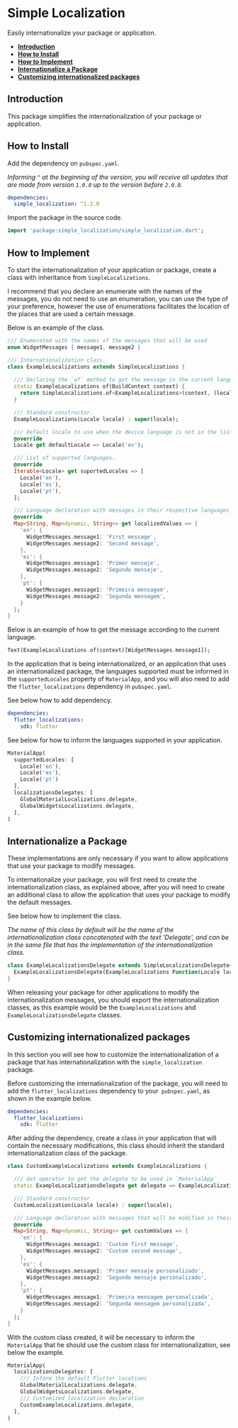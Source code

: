 # Simple Localization

Easily internationalize your package or application.

- **[Introduction](#introduction)**
- **[How to Install](#how-to-install)**
- **[How to Implement](#how-to-implement)**
- **[Internationalize a Package](#internationalize-a-package)**
- **[Customizing internationalized packages](#customizing-internationalized-packages)**

## Introduction

This package simplifies the internationalization of your package or application.

## How to Install

Add the dependency on `pubspec.yaml`. 

*Informing `^` at the beginning of the version, you will receive all updates that are made from version `1.0.0` up to the version before `2.0.0`.*

```yaml
dependencies:
  simple_localization: ^1.2.0
```

Import the package in the source code.

```dart
import 'package:simple_localization/simple_localization.dart';
```

## How to Implement

To start the internationalization of your application or package, create a class with inheritance from `SimpleLocalizations`.

I recommend that you declare an enumerate with the names of the messages, you do not need to use an enumeration, you can use the type of your preference, however the use of enumerations facilitates the location of the places that are used a certain message.

Below is an example of the class.

```dart
/// Enumerated with the names of the messages that will be used
enum WidgetMessages { message1, message2 }

/// Internationalization class.
class ExampleLocalizations extends SimpleLocalizations {
  
  /// Declaring the `of` method to get the message in the current language.
  static ExampleLocalizations of(BuildContext context) {
    return SimpleLocalizations.of<ExampleLocalizations>(context, (locale) => ExampleLocalizations(locale));
  }

  /// Standard constructor.
  ExampleLocalizations(Locale locale) : super(locale);

  /// Default locale to use when the device language is not in the list of supported languages.
  @override
  Locale get defaultLocale => Locale('en');

  /// List of supported languages.
  @override
  Iterable<Locale> get suportedLocales => [
    Locale('en'),
    Locale('es'),
    Locale('pt'),
  ];

  /// Language declaration with messages in their respective languages
  @override
  Map<String, Map<dynamic, String>> get localizedValues => {
    'en': {
      WidgetMessages.message1: 'First message',
      WidgetMessages.message2: 'Second message',
    },
    'es': {
      WidgetMessages.message1: 'Primer mensaje',
      WidgetMessages.message2: 'Segundo mensaje',
    },
    'pt': {
      WidgetMessages.message1: 'Primeira mensagem',
      WidgetMessages.message2: 'Segunda mensagem',
    }
  };
}
```

Below is an example of how to get the message according to the current language.

```dart
Text(ExampleLocalizations.of(context)[WidgetMessages.message1]);
```

In the application that is being internationalized, or an application that uses an internationalized package, the languages ​​supported must be informed in the `supportedLocales` property of `MaterialApp`, and you will also need to add the `flutter_localizations` dependency in `pubspec.yaml`.

See below how to add dependency.

```yaml
dependencies:
  flutter_localizations:
    sdk: flutter
```

See below for how to inform the languages supported in your application.

```dart
MaterialApp(
  supportedLocales: [
    Locale('en'),
    Locale('es'),
    Locale('pt')
  ],
  localizationsDelegates: [
    GlobalMaterialLocalizations.delegate,
    GlobalWidgetsLocalizations.delegate,
  ],
)
```

## Internationalize a Package

These implementations are only necessary if you want to allow applications that use your package to modify messages.

To internationalize your package, you will first need to create the internationalization class, as explained above, after you will need to create an additional class to allow the application that uses your package to modify the default messages.

See below how to implement the class.

*The name of this class by default will be the name of the internationalization class concatenated with the text 'Delegate', and can be in the same file that has the implementation of the internationalization class.*

```dart
class ExampleLocalizationsDelegate extends SimpleLocalizationsDelegate<ExampleLocalizations> {
  ExampleLocalizationsDelegate(ExampleLocalizations Function(Locale locale) customLocalization) : super(customLocalization);
}
```

When releasing your package for other applications to modify the internationalization messages, you should export the internationalization classes, as this example would be the `ExampleLocalizations` and` ExampleLocalizationsDelegate` classes.

## Customizing internationalized packages

In this section you will see how to customize the internationalization of a package that has internationalization with the `simple_localization` package.

Before customizing the internationalization of the package, you will need to add the `flutter_localizations` dependency to your` pubspec.yaml`, as shown in the example below.

```yaml
dependencies:
  flutter_localizations:
    sdk: flutter
```

After adding the dependency, create a class in your application that will contain the necessary modifications, this class should inherit the standard internationalization class of the package.

```dart
class CustomExampleLocalizations extends ExampleLocalizations {

  /// Get operator to get the delegate to be used in `MaterialApp`
  static ExampleLocalizationsDelegate get delegate => ExampleLocalizationsDelegate((locale) => CustomExampleLocalizations(locale));

  /// Standard constructor
  CustomLocalization(Locale locale) : super(locale);

  /// Language declaration with messages that will be modified in their respective languages
  @override
  Map<String, Map<dynamic, String>> get customValues => {
    'en': {
      WidgetMessages.message1: 'Custom first message',
      WidgetMessages.message2: 'Custom second message',
    },
    'es': {
      WidgetMessages.message1: 'Primer mensaje personalizado',
      WidgetMessages.message2: 'Segundo mensaje personalizado',
    },
    'pt': {
      WidgetMessages.message1: 'Primeira mensagem personalizada',
      WidgetMessages.message2: 'Segunda mensagem personalizada',
    }
  };
}
```

With the custom class created, it will be necessary to inform the `MaterialApp` that he should use the custom class for internationalization, see below the example.

```dart
MaterialApp(
  localizationsDelegates: [
    /// Inform the default Flutter locations
    GlobalMaterialLocalizations.delegate,
    GlobalWidgetsLocalizations.delegate,
    /// Customized localization declaration
    CustomExampleLocalizations.delegate,
  ],
)
```

